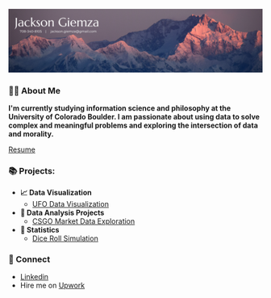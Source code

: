 ![Banner](https://github.com/JacksonGiemza/JacksonGiemza/blob/main/Jackson%20Giemza.png)

### 🙋‍♂️ About Me

<b>I'm currently studying information science and philosophy at the University of Colorado Boulder. I am passionate about using data to solve complex and meaningful problems and exploring the intersection of data and morality.</b>

[Resume](https://github.com/JacksonGiemza/JacksonGiemza/blob/main/Jackson_Giemza_Resume_2024.pdf)


### 📚 Projects:

- <b>📈 Data Visualization</b>
  - [UFO Data Visualization](https://github.com/JacksonGiemza/ufo-data-vis-4602)
- <b>🔎 Data Analysis Projects</b>
  - [CSGO Market Data Exploration](https://github.com/JacksonGiemza/csgo_market_data_analysis) 
- <b>🧪 Statistics</b>
  - [Dice Roll Simulation](https://github.com/JacksonGiemza/dice-roll-simulator)
  
### 👋 Connect

- [Linkedin](https://www.linkedin.com/in/jackson-giemza/)
- Hire me on [Upwork](https://www.upwork.com/freelancers/~019a597cca50b0200d)

<!--


Here are some ideas to get you started:

- 🔭 I’m currently working on ...
- 🌱 I’m currently learning ...
- 👯 I’m looking to collaborate on ...
- 🤔 I’m looking for help with ...
- 💬 Ask me about ...
- 📫 How to reach me: ...
- 😄 Pronouns: ...
- ⚡ Fun fact: ...
-->
